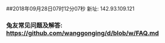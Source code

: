 ##2018年09月28日07时12分07秒 新址: 142.93.109.121
### 兔友常见问题及解答: https://github.com/wanggonging/d/blob/w/FAQ.md
